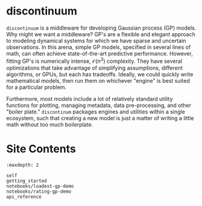 # discontinuum

`discontinuum` is a middleware for developing Gaussian process (GP) models.
Why might we want a middleware? 
GP's are a flexible and elegant approach to modeling dynamical systems
for which we have sparse and uncertain observations.
In this arena, simple GP models, specified in several lines of math,
can often achieve state-of-the-art predictive performance.
However, fitting GP's is numerically intense, $\mathcal{O}(n^3)$ complexity.
They have several optimizations that take advantage of simplifying assumptions,
different algorithms, or GPUs, but each has tradeoffs.
Ideally, we could quickly write mathematical models, then run them on whichever
"engine" is best suited for a particular problem.

Furthermore, most models include a lot of relatively standard utility functions
for plotting, managing metadata, data pre-processing, and other "boiler plate."
`discontinum` packages engines and utilities within a single ecosystem,
such that creating a new model is just a matter of writing a little math without 
too much boilerplate.

# Site Contents

```{toctree}
:maxdepth: 2

self
getting_started
notebooks/loadest-gp-demo
notebooks/rating-gp-demo
api_reference
```